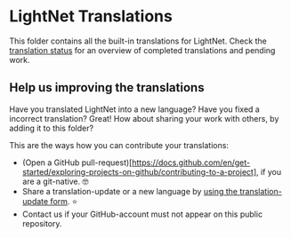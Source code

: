 # LightNet Translations

This folder contains all the built-in translations for LightNet.
Check the [translation status](TRANSLATION-STATUS.md) for an overview of completed translations and pending work.

## Help us improving the translations

Have you translated LightNet into a new language? Have you fixed a incorrect translation? Great! How about sharing
your work with others, by adding it to this folder?

This are the ways how you can contribute your translations:

- (Open a GitHub pull-request)[https://docs.github.com/en/get-started/exploring-projects-on-github/contributing-to-a-project], if you are a git-native. 🤓
- Share a translation-update or a new language by [using the translation-update form](https://github.com/LightNetDev/LightNet/issues/new?template=---03-update-translations.yml). ⭐️
- Contact us if your GitHub-account must not appear on this public repository.
